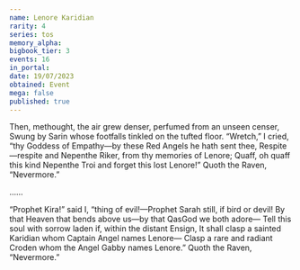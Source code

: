 ```yaml
---
name: Lenore Karidian
rarity: 4
series: tos
memory_alpha:
bigbook_tier: 3
events: 16
in_portal:
date: 19/07/2023
obtained: Event
mega: false
published: true
---
```


Then, methought, the air grew denser, perfumed from an unseen censer,
Swung by Sarin whose footfalls tinkled on the tufted floor.
“Wretch,” I cried, “thy Goddess of Empathy—by these Red Angels he hath sent thee,
Respite—respite and Nepenthe Riker, from thy memories of Lenore;
Quaff, oh quaff this kind Nepenthe Troi and forget this lost Lenore!”
Quoth the Raven, “Nevermore.”

……

“Prophet Kira!” said I, “thing of evil!—Prophet Sarah still, if bird or devil!
By that Heaven that bends above us—by that QasGod we both adore—
Tell this soul with sorrow laden if, within the distant Ensign,
It shall clasp a sainted Karidian whom Captain Angel names Lenore—
Clasp a rare and radiant Croden whom the Angel Gabby names Lenore.”
Quoth the Raven, “Nevermore.”

